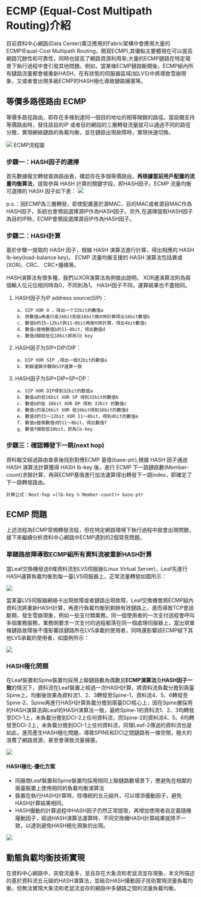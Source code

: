 # ECMP (Equal-Cost Multipath Routing)介紹
目前資料中心網路(Data Center)廣泛應用的Fabric架構中會應用大量的ECMP(Equal-Cost Multipath Routing，簡寫ECMP),其優點主要體現在可以提高網路冗餘性和可靠性，同時也提高了網路資源利用率;大量的ECMP鏈路在特定場景下執行過程中會引發其他問題。例如，當某條ECMP鏈路斷開後，ECMP組內所有鏈路流量都會被重新HASH，在有狀態的伺服器區域(如LVS)中將導致雪崩現象，又或者會出現多級ECMP的HASH極化導致鏈路擁塞等。

## 等價多路徑路由 ECMP
等價多路徑路由，即存在多條到達同一個目的地址的相等開銷的路徑。當設備支持等價路由時，發往該目的IP 或者目的網段的三層轉發流量就可以通過不同的路徑分擔，實現網絡鏈路的負載均衡，並在鏈路出現故障時，實現快速切換。

![](https://i.imgur.com/yQVhtXF.jpg)
ECMP流程圖

### 步驟一：HASH因子的選擇
首先數據報文轉發查詢路由表，確認存在多個等價路由，**再根據當前用戶配置的流量均衡算法**，提取參與 HASH 計算的關鍵字段，即HASH因子。ECMP 流量均衡可選擇的 HASH 因子如下表：
![](https://i.imgur.com/9JhIdH0.jpg)

p.s.：因ECMP為三層轉發，即使配置基於源MAC、目的MAC或者源目MAC作為HASH因子，系統也會預設選擇源IP作為HASH因子。另外,在選擇提取HASH因子為目的IP時，ECMP會預設選擇源目IP作為HASH因子。


### 步驟二：HASH計算
基於步驟一提取的 HASH 因子，根據 HASH 演算法進行計算，得出相應的 HASH lb-key(load-balance key)。 ECMP 流量均衡支援的 HASH 演算法包括異或(XOR)、CRC、 CRC+擾碼等。

HASH演算法有很多種，我們以XOR演算法為例做出說明。
XOR運演算法則為兩個輸入位元位相同時為0，不同則為1。
HASH因子不同，運算結果也不盡相同。

1. HASH因子为IP address source(SIP)：
```
    a. SIP XOR 0 ，得出一个32bit的數值a
    b. 將數值a再進行高16bit和低16bit做XOR計算得出16bit數值b
    c. 數值b的15~12bit與11~8bit再做XOR計算，得出4bit數值c
    d. 數值c替換數值b的11~8bit，得出數值d
    e. 數值d擷取低位10bit即為lb key
```    
2. HASH因子为SIP+DIP/DIP：
```
    a. DIP XOR SIP ,得出一個32bit的數值a
    b. 剩餘運算步驟與SIP運算一致
```
3. HASH因子为SIP+DIP+SP+DP：
```
    a. SIP XOR DIP得到32bit的数值a
    b. 數值a的低16bit XOR SP 得到32bit的數值b
    c. 數值b的低 16bit XOR DP 得到 32bit 的數值c
    d. 數值c的高16bit XOR 低16bit得到16bit的數值d
    e. 數值d的15～12bit XOR 11～8bit，得到4bit的數值e
    f. 數值e替換數值d的11～8bit，得出數值f
    g. 數值f擷取低10bit，即為lb-key
```
    
### 步驟三：確認轉發下一跳(next hop)
資料報文經過路由查表後找到對應ECMP 基值(base-ptr),根據 HASH 因子通過 HASH 演算法計算獲得 HASH lb-key 後，進行 ECMP 下一跳鏈路數(Member-count)求餘計算，再與ECMP基值進行加法運算得出轉發下一跳index，即確定了下一跳轉發路由。

```
計算公式：Next-hop =(lb-key % Member-count)+ base-ptr
```

## ECMP 問題
上述流程為ECMP常規轉發流程，但在特定網路環境下執行過程中就會出現問題，接下來繼續分析資料中心網路中ECMP遇到的2個常見問題。

### 單鏈路故障導致ECMP組所有資料流被重新HASH計算
當Leaf交換機發送6條資料流到LVS伺服器(Linux Virtual Server)，Leaf先進行HASH運算負載均衡到每一臺LVS伺服器上，正常流量轉發如圖所示：

![](https://i.imgur.com/T4dYxJk.jpg)

當某臺LVS伺服器網絡卡出現故障或者鏈路出現故障，Leaf交換機會將ECMP組內資料流將重新HASH計算，再進行負載均衡到剩餘有效鏈路上，進而導致TCP會話斷開，發生雪崩現象，例如一些支付類業務，同一個使用者的一次支付過程會呼叫多個業務服務，業務側要求一次支付的過程都落在同一個處理伺服器上，當出現單條鏈路故障後不僅影響該鏈路所在LVS承載的使用者，同時還影響該ECMP組下其他LVS承載的使用者，如圖例所示：

![](https://i.imgur.com/ynjI7Z2.jpg)

### HASH極化問題
在Leaf裝置和Spine裝置均採用上聯鏈路數為偶數且**ECMP演算法**及**HASH因子一致**的情況下，資料流在Leaf裝置上經過一次HASH計算，將資料流負載分擔到兩臺Spine上，均衡後效果為資料流1、2、3轉發至Spine-1，資料流4、5、6轉發至Spine-2，Spine再進行HASH計算負載分擔到兩臺DCI核心上，因在Spine層採用的HASH演算法與Leaf的HASH演算法一致，最終Spine-1的資料流1、2、3均轉發至DCI-1上，未負載分擔到DCI-2上任何資料流，而Spine-2的資料流4、5、6均轉發至DCI-2上，未負載分擔到DCI-1上任何資料流，同理Leaf-2傳送的資料流也是如此，進而產生HASH極化問題，導致SPINE和DCI之間鏈路有一條空閒，極大的浪費了網路資源，甚至會導致流量擁塞。

![](https://i.imgur.com/mon9RRG.jpg)

#### HASH極化-優化方案
* 同廠商Leaf裝置和Spine裝置均採用相同上聯鏈路數場景下，應避免在相鄰的兩臺裝置上使用相同的負載均衡演算法
* 裝置在執行HASH計算時，除傳統的五元組外，可以增添擾動因子，避免HASH計算結果相同。
* HASH擾動的計算過程中HASH因子仍然正常提取，再增加使用者自定義隨機擾動因子，經過HASH演算法運算時，不同交換機HASH計算結果就將不一致，以達到避免HASH極化現象的出現。


![](https://i.imgur.com/Lohr7hX.jpg)

## 動態負載均衡技術實現
在資料中心網路中，突發流量多，並且存在大象流和老鼠流並存現象，本文所描述的基於資料流五元組的HASH演算法，並結合HASH擾動因子技術實現流量負載均衡，但無法實現大象流和老鼠流並存的網路中多鏈路之間的流量負載均衡。










